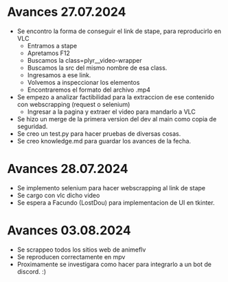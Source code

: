# Avances 27.07.2024

* Se encontro la forma de conseguir el link de stape, para reproducirlo en VLC
  * Entramos a stape
  * Apretamos F12
  * Buscamos la class=plyr__video-wrapper
  * Buscamos la src del mismo nombre de esa class.
  * Ingresamos a ese link.
  * Volvemos a inspeccionar los elementos
  * Encontraremos el formato del archivo .mp4
* Se empezo a analizar factibilidad para la extraccion de ese contenido con webscrapping (request o selenium)
  * Ingresar a la pagina y extraer el video para mandarlo a VLC
* Se hizo un merge de la primera version del dev al main como copia de seguridad.
* Se creo un test.py para hacer pruebas de diversas cosas.
* Se creo knowledge.md para guardar los avances de la fecha.

# Avances 28.07.2024

* Se implemento selenium para hacer webscrapping al link de stape
* Se cargo con vlc dicho video
* Se espera a Facundo (LostDou) para implementacion de UI en tkinter.

# Avances 03.08.2024

* Se scrappeo todos los sitios web de animeflv
* Se reproducen correctamente en mpv
* Proximamente se investigara como hacer para integrarlo a un bot de discord. :)
